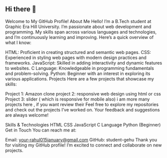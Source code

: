 ## Hi there 👋

<!--
**student-gehu/student-gehu** is a ✨ _special_ ✨ repository because its `README.md` (this file) appears on your GitHub profile.

Here are some ideas to get you started:

- 🔭 I’m currently working on ...
- 🌱 I’m currently learning ...
- 👯 I’m looking to collaborate on ...
- 🤔 I’m looking for help with ...
- 💬 Ask me about ...
- 📫 How to reach me: ...
- 😄 Pronouns: ...
- ⚡ Fun fact: ...
-->

Welcome to My GitHub Profile!
About Me
Hello! I’m a B.Tech student at Graphic Era Hill University. I’m passionate about web development and programming. My skills span across various languages and technologies, and I’m continuously learning and improving. Here’s a quick overview of what I know:

HTML: Proficient in creating structured and semantic web pages.
CSS: Experienced in styling web pages with modern design practices and frameworks.
JavaScript: Skilled in adding interactivity and dynamic features to websites.
C Language: Knowledgeable in programming fundamentals and problem-solving.
Python: Beginner with an interest in exploring its various applications.
Projects
Here are a few projects that showcase my skills:

Project 1: Amazon clone 
project 2: responsive web design using html or css
Project 3: slider ( which is responsive for mobile also)
i am more many projects here , if you want review their
Feel free to explore my repositories and check out the projects I’ve worked on. Your feedback and suggestions are always welcome!

Skills & Technologies
HTML
CSS
JavaScript
C Language
Python (Beginner)
Get in Touch
You can reach me at:

Email: your-rahul015january@gmail.com
GitHub: student-gehu
Thank you for visiting my GitHub profile! I’m excited to connect and collaborate on new projects.

